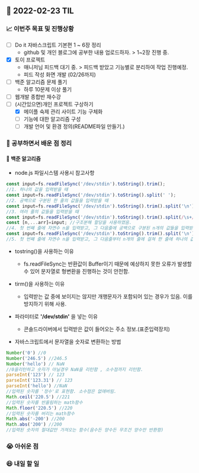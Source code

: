 ## 📆 2022-02-23 TIL

### 📈 이번주 목표 및 진행상황
- [ ] Do it 자바스크립트 기본편 1 ~ 6장 정리
    - github 및 개인 블로그에 공부한 내용 업로드하자. > 1~2장 진행 중.
- [x] 토이 프로젝트
    - 매니저님 피드백 대기 중. > 피드백 받았고 기능별로 분리하여 작업 진행예정.
    - 피드 작성 화면 개발 (02/26까지)
- [ ] 백준 알고리즘 문제 풀기
   - 하루 10문제 이상 풀기 
- [ ] 웹개발 종합반 재수강
- [ ] (시간있으면)개인 프로젝트 구상하기
    - [X] 메이플 숙제 관리 사이트 기능 구체화
    - [ ] 기능에 대한 알고리즘 구성
    - [ ] 개발 언어 및 환경 정의(README파일 만들기.)

### 🌱 공부하면서 배운 점 정리
#### 🔔 백준 알고리즘 
 - node.js 파일시스템 사용시 참고사항 
```js
const input=fs.readFileSync('/dev/stdin').toString().trim();
//1. 하나의 값을 입력받을 때
const input=fs.readFileSync('/dev/stdin').toString().split(' ');
//2. 공백으로 구분된 한 줄의 값들을 입력받을 때
const input=fs.readFileSync('/dev/stdin').toString().trim().split('\n');
//3. 여러 줄의 값들을 입력받을 때
const input=fs.readFileSync('/dev/stdin').toString().trim().split(/\s+/);
const [n,...arr]=input; //구조분해 할당을 사용하였음.
//4. 첫 번째 줄에 자연수 n을 입력받고, 그 다음줄에 공백으로 구분된 n개의 값들을 입력받을 때
const input=fs.readFileSync('/dev/stdin').toString().trim().split('\n');
//5. 첫 번째 줄에 자연수 n을 입력받고, 그 다음줄부터 n개의 줄에 걸쳐 한 줄에 하나의 값을 입력받을 때
``` 
   * tostring()을 사용하는 이유 
     * fs.readFileSync는 반환값이 Buffer이기 때문에 예상하지 못한 오류가 발생할 수 있어 
       문자열로 형변환을 진행하는 것이 안전함.
   * tirm()을 사용하는 이유 
     * 입력받는 값 중에 보이지는 않지만 개행문자가 포함되어 있는 경우가 있음. 이를 방지하기 위해 사용.
   * 파라미터로 **'/dev/stdin'** 을 넣는 이유
     * 콘솔드라이버에서 입력받은 값이 들어오는 주소 정보.(표준입력장치)

   * 자바스크립트에서 문자열을 숫자로 변환하는 방법 
```js
Number('0') //0
Number('246.5') //246.5
Number('hello') // NaN
//0을리턴하고 숫자가 아닐경우 NaN을 리턴함 , 소수점까지 리턴함. 
parseInt('123') // 123
parseInt('123.31') // 123
parseInt('hello') //NaN
//입력된 숫자를 '정수'로 표현함. 소수점은 없애버림.
Math.ceil('220.5') //221
//입력된 숫자를 반올림하는 math함수
Math.floor('220.5') //220
//입력된 숫자를 버리는 math함수
Math.abs('-200') //200
Math.abs('200') //200
//입력된 숫자의 절대값만 가져오는 함수(음수든 양수든 무조건 양수만 반환함)
```

        

       

### 😭 아쉬운 점

### 😆 내일 할 일